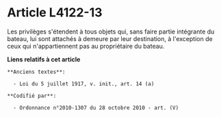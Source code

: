 # Article L4122-13

Les privilèges s'étendent à tous objets qui, sans faire partie intégrante du bateau, lui sont attachés à demeure par leur
destination, à l'exception de ceux qui n'appartiennent pas au propriétaire du bateau.

**Liens relatifs à cet article**

	**Anciens textes**:

	  - Loi du 5 juillet 1917, v. init., art. 14 (a)

	**Codifié par**:

	  - Ordonnance n°2010-1307 du 28 octobre 2010 - art. (V)
